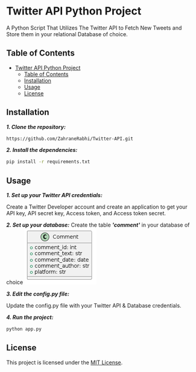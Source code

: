 # Twitter API Python Project

A Python Script That Utilizes The Twitter API to Fetch New Tweets and Store them in your relational Database of choice.

## Table of Contents

- [Twitter API Python Project](#twitter-api-python-project)
  - [Table of Contents](#table-of-contents)
  - [Installation](#installation)
  - [Usage](#usage)
  - [License](#license)


## Installation

***1. Clone the repository:***

   ```bash
   https://github.com/ZahraneRabhi/Twitter-API.git
   ```

 ***2. Install the dependencies:***

   ```bash
   pip install -r requirements.txt
   ```
## Usage
***1. Set up your Twitter API credentials:***

Create a Twitter Developer account and create an application to get your API key, API secret key, Access token, and Access token secret.

***2. Set up your database:***
Create the table ***'comment'*** in your database of choice
![alt text](documentation/comment_table.png)

***3. Edit the config.py file:***

Update the config.py file with your Twitter API & Database credentials.

***4. Run the project:***
   ```Bash
   python app.py
   ```


## License

This project is licensed under the [MIT License](LICENSE).